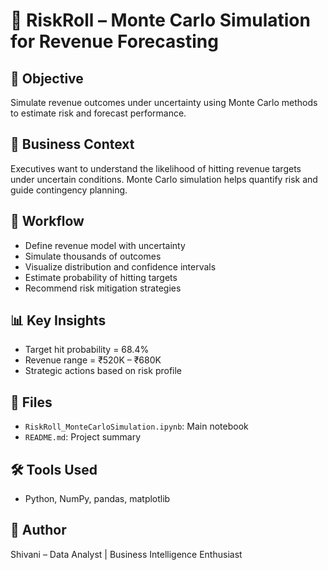 # 🎲 RiskRoll – Monte Carlo Simulation for Revenue Forecasting

## 🎯 Objective  
Simulate revenue outcomes under uncertainty using Monte Carlo methods to estimate risk and forecast performance.

## 🧪 Business Context  
Executives want to understand the likelihood of hitting revenue targets under uncertain conditions. Monte Carlo simulation helps quantify risk and guide contingency planning.

## 🧠 Workflow  
- Define revenue model with uncertainty  
- Simulate thousands of outcomes  
- Visualize distribution and confidence intervals  
- Estimate probability of hitting targets  
- Recommend risk mitigation strategies

## 📊 Key Insights  
- Target hit probability = 68.4%  
- Revenue range = ₹520K – ₹680K  
- Strategic actions based on risk profile

## 📁 Files  
- `RiskRoll_MonteCarloSimulation.ipynb`: Main notebook  
- `README.md`: Project summary

## 🛠️ Tools Used  
- Python, NumPy, pandas, matplotlib

## 📌 Author  
Shivani – Data Analyst | Business Intelligence Enthusiast
